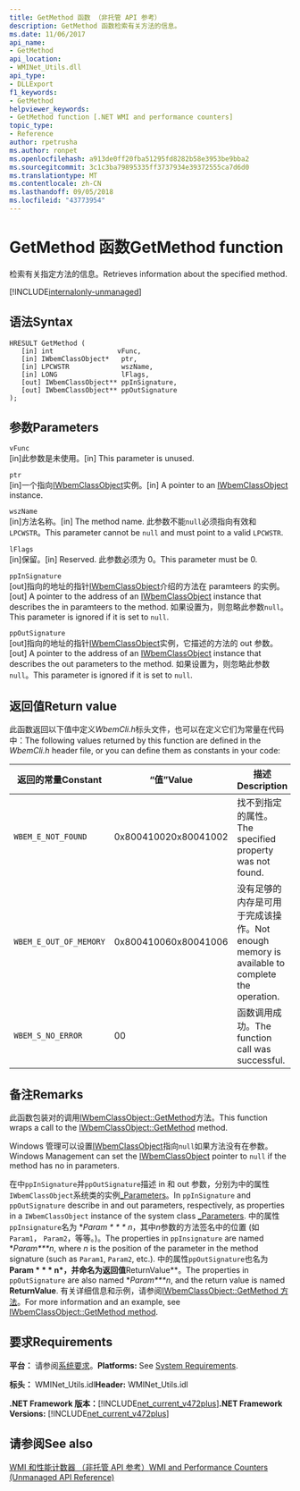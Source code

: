 ```yaml
---
title: GetMethod 函数 （非托管 API 参考）
description: GetMethod 函数检索有关方法的信息。
ms.date: 11/06/2017
api_name:
- GetMethod
api_location:
- WMINet_Utils.dll
api_type:
- DLLExport
f1_keywords:
- GetMethod
helpviewer_keywords:
- GetMethod function [.NET WMI and performance counters]
topic_type:
- Reference
author: rpetrusha
ms.author: ronpet
ms.openlocfilehash: a913de0ff20fba51295fd8282b58e3953be9bba2
ms.sourcegitcommit: 3c1c3ba79895335ff3737934e39372555ca7d6d0
ms.translationtype: MT
ms.contentlocale: zh-CN
ms.lasthandoff: 09/05/2018
ms.locfileid: "43773954"
---
```

# <a name="getmethod-function"></a><span data-ttu-id="24ffd-103">GetMethod 函数</span><span class="sxs-lookup"><span data-stu-id="24ffd-103">GetMethod function</span></span>
<span data-ttu-id="24ffd-104">检索有关指定方法的信息。</span><span class="sxs-lookup"><span data-stu-id="24ffd-104">Retrieves information about the specified method.</span></span>

[!INCLUDE[internalonly-unmanaged](../../../../includes/internalonly-unmanaged.md)]
    
## <a name="syntax"></a><span data-ttu-id="24ffd-105">语法</span><span class="sxs-lookup"><span data-stu-id="24ffd-105">Syntax</span></span>  
  
```  
HRESULT GetMethod (
   [in] int                vFunc, 
   [in] IWbemClassObject*   ptr, 
   [in] LPCWSTR             wszName,
   [in] LONG                lFlags,
   [out] IWbemClassObject** ppInSignature,
   [out] IWbemClassObject** ppOutSignature
); 
```  

## <a name="parameters"></a><span data-ttu-id="24ffd-106">参数</span><span class="sxs-lookup"><span data-stu-id="24ffd-106">Parameters</span></span>

`vFunc`  
<span data-ttu-id="24ffd-107">[in]此参数是未使用。</span><span class="sxs-lookup"><span data-stu-id="24ffd-107">[in] This parameter is unused.</span></span>

`ptr`  
<span data-ttu-id="24ffd-108">[in]一个指向[IWbemClassObject](/windows/desktop/api/wbemcli/nn-wbemcli-iwbemclassobject)实例。</span><span class="sxs-lookup"><span data-stu-id="24ffd-108">[in] A pointer to an [IWbemClassObject](/windows/desktop/api/wbemcli/nn-wbemcli-iwbemclassobject) instance.</span></span>

`wszName`  
<span data-ttu-id="24ffd-109">[in]方法名称。</span><span class="sxs-lookup"><span data-stu-id="24ffd-109">[in] The method name.</span></span> <span data-ttu-id="24ffd-110">此参数不能`null`必须指向有效和`LPCWSTR`。</span><span class="sxs-lookup"><span data-stu-id="24ffd-110">This parameter cannot be `null` and must point to a valid `LPCWSTR`.</span></span>

`lFlags`  
<span data-ttu-id="24ffd-111">[in]保留。</span><span class="sxs-lookup"><span data-stu-id="24ffd-111">[in] Reserved.</span></span> <span data-ttu-id="24ffd-112">此参数必须为 0。</span><span class="sxs-lookup"><span data-stu-id="24ffd-112">This parameter must be 0.</span></span>

`ppInSignature`   
<span data-ttu-id="24ffd-113">[out]指向的地址的指针[IWbemClassObject](/windows/desktop/api/wbemcli/nn-wbemcli-iwbemclassobject)介绍的方法在 paramteers 的实例。</span><span class="sxs-lookup"><span data-stu-id="24ffd-113">[out] A pointer to the address of an [IWbemClassObject](/windows/desktop/api/wbemcli/nn-wbemcli-iwbemclassobject) instance that describes the in paramteers to the method.</span></span> <span data-ttu-id="24ffd-114">如果设置为，则忽略此参数`null`。</span><span class="sxs-lookup"><span data-stu-id="24ffd-114">This parameter is ignored if it is set to `null`.</span></span> 

`ppOutSignature`  
<span data-ttu-id="24ffd-115">[out]指向的地址的指针[IWbemClassObject](/windows/desktop/api/wbemcli/nn-wbemcli-iwbemclassobject)实例，它描述的方法的 out 参数。</span><span class="sxs-lookup"><span data-stu-id="24ffd-115">[out] A pointer to the address of an [IWbemClassObject](/windows/desktop/api/wbemcli/nn-wbemcli-iwbemclassobject) instance that describes the out parameters to the method.</span></span> <span data-ttu-id="24ffd-116">如果设置为，则忽略此参数`null`。</span><span class="sxs-lookup"><span data-stu-id="24ffd-116">This parameter is ignored if it is set to `null`.</span></span> 

## <a name="return-value"></a><span data-ttu-id="24ffd-117">返回值</span><span class="sxs-lookup"><span data-stu-id="24ffd-117">Return value</span></span>

<span data-ttu-id="24ffd-118">此函数返回以下值中定义*WbemCli.h*标头文件，也可以在定义它们为常量在代码中：</span><span class="sxs-lookup"><span data-stu-id="24ffd-118">The following values returned by this function are defined in the *WbemCli.h* header file, or you can define them as constants in your code:</span></span>

|<span data-ttu-id="24ffd-119">返回的常量</span><span class="sxs-lookup"><span data-stu-id="24ffd-119">Constant</span></span>  |<span data-ttu-id="24ffd-120">“值”</span><span class="sxs-lookup"><span data-stu-id="24ffd-120">Value</span></span>  |<span data-ttu-id="24ffd-121">描述</span><span class="sxs-lookup"><span data-stu-id="24ffd-121">Description</span></span>  |
|---------|---------|---------|
|`WBEM_E_NOT_FOUND` | <span data-ttu-id="24ffd-122">0x80041002</span><span class="sxs-lookup"><span data-stu-id="24ffd-122">0x80041002</span></span> | <span data-ttu-id="24ffd-123">找不到指定的属性。</span><span class="sxs-lookup"><span data-stu-id="24ffd-123">The specified property was not found.</span></span> |
|`WBEM_E_OUT_OF_MEMORY` | <span data-ttu-id="24ffd-124">0x80041006</span><span class="sxs-lookup"><span data-stu-id="24ffd-124">0x80041006</span></span> | <span data-ttu-id="24ffd-125">没有足够的内存是可用于完成该操作。</span><span class="sxs-lookup"><span data-stu-id="24ffd-125">Not enough memory is available to complete the operation.</span></span> |
|`WBEM_S_NO_ERROR` | <span data-ttu-id="24ffd-126">0</span><span class="sxs-lookup"><span data-stu-id="24ffd-126">0</span></span> | <span data-ttu-id="24ffd-127">函数调用成功。</span><span class="sxs-lookup"><span data-stu-id="24ffd-127">The function call was successful.</span></span>  |
  
## <a name="remarks"></a><span data-ttu-id="24ffd-128">备注</span><span class="sxs-lookup"><span data-stu-id="24ffd-128">Remarks</span></span>

<span data-ttu-id="24ffd-129">此函数包装对的调用[IWbemClassObject::GetMethod](/windows/desktop/api/wbemcli/nf-wbemcli-iwbemclassobject-getmethod)方法。</span><span class="sxs-lookup"><span data-stu-id="24ffd-129">This function wraps a call to the [IWbemClassObject::GetMethod](/windows/desktop/api/wbemcli/nf-wbemcli-iwbemclassobject-getmethod) method.</span></span>

<span data-ttu-id="24ffd-130">Windows 管理可以设置[IWbemClassObject](/windows/desktop/api/wbemcli/nn-wbemcli-iwbemclassobject)指向`null`如果方法没有在参数。</span><span class="sxs-lookup"><span data-stu-id="24ffd-130">Windows Management can set the [IWbemClassObject](/windows/desktop/api/wbemcli/nn-wbemcli-iwbemclassobject) pointer to `null` if the method has no in parameters.</span></span>

<span data-ttu-id="24ffd-131">在中`ppInSignature`并`ppOutSignature`描述 in 和 out 参数，分别为中的属性`IWbemClassObject`系统类的实例[_Parameters](/windows/desktop/WmiSdk/--parameters)。</span><span class="sxs-lookup"><span data-stu-id="24ffd-131">In `ppInSignature` and `ppOutSignature` describe in and out parameters, respectively, as properties in a `IWbemClassObject` instance of the system class [_Parameters](/windows/desktop/WmiSdk/--parameters).</span></span> <span data-ttu-id="24ffd-132">中的属性`ppInsignature`名为 \**Param \* \* \* n*，其中*n*参数的方法签名中的位置 (如`Param1`， `Param2`，等等。)。</span><span class="sxs-lookup"><span data-stu-id="24ffd-132">The properties in `ppInsignature` are named \**Param\*\*\*n*, where *n* is the position of the parameter in the method signature (such as `Param1`, `Param2`, etc.).</span></span> <span data-ttu-id="24ffd-133">中的属性`ppOutSignature`也名为 **Param \* \* \* n\*，并命名为返回值**ReturnValue\*\*。</span><span class="sxs-lookup"><span data-stu-id="24ffd-133">The properties in `ppOutSignature` are also named \**Param\*\*\*n*, and the return value is named **ReturnValue**.</span></span> <span data-ttu-id="24ffd-134">有关详细信息和示例，请参阅[IWbemClassObject::GetMethod 方法](/windows/desktop/api/wbemcli/nf-wbemcli-iwbemclassobject-getmethod)。</span><span class="sxs-lookup"><span data-stu-id="24ffd-134">For more information and an example, see [IWbemClassObject::GetMethod method](/windows/desktop/api/wbemcli/nf-wbemcli-iwbemclassobject-getmethod).</span></span>

## <a name="requirements"></a><span data-ttu-id="24ffd-135">要求</span><span class="sxs-lookup"><span data-stu-id="24ffd-135">Requirements</span></span>  
<span data-ttu-id="24ffd-136">**平台：** 请参阅[系统要求](../../../../docs/framework/get-started/system-requirements.md)。</span><span class="sxs-lookup"><span data-stu-id="24ffd-136">**Platforms:** See [System Requirements](../../../../docs/framework/get-started/system-requirements.md).</span></span>  
  
 <span data-ttu-id="24ffd-137">**标头：** WMINet_Utils.idl</span><span class="sxs-lookup"><span data-stu-id="24ffd-137">**Header:** WMINet_Utils.idl</span></span>  
  
 <span data-ttu-id="24ffd-138">**.NET Framework 版本：**[!INCLUDE[net_current_v472plus](../../../../includes/net-current-v472plus.md)]</span><span class="sxs-lookup"><span data-stu-id="24ffd-138">**.NET Framework Versions:** [!INCLUDE[net_current_v472plus](../../../../includes/net-current-v472plus.md)]</span></span>  
  
## <a name="see-also"></a><span data-ttu-id="24ffd-139">请参阅</span><span class="sxs-lookup"><span data-stu-id="24ffd-139">See also</span></span>  
[<span data-ttu-id="24ffd-140">WMI 和性能计数器 （非托管 API 参考）</span><span class="sxs-lookup"><span data-stu-id="24ffd-140">WMI and Performance Counters (Unmanaged API Reference)</span></span>](index.md)
